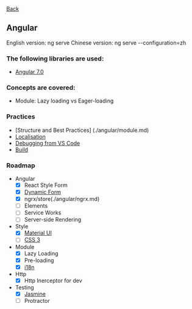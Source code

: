 [Back](../../README.md)

##  Angular

English version: ng serve
Chinese version: ng serve --configuration=zh
        
### The following libraries are used:
* [Angular 7.0](https://angular.io)

### Concepts are covered:
* Module: Lazy loading vs Eager-loading
 
### Practices
* [Structure and Best Practices] (./angular/module.md)
* [Localisation](https://angular.io/guide/i18n)
* [Debugging from VS Code](./frontend/general/vscode_debug.md)
* [Build](./angular/build.md)

### Roadmap  
* Angular
  * [x] React Style Form
  * [x] [Dynamic Form](./angular/dynamic-forms.md)
  * [x] ngrx/store(./angular/ngrx.md)
  * [ ] Elements
  * [ ] Service Works
  * [ ] Server-side Rendering
* Style
  * [x] [Material UI](./angular/material.md)
  * [ ] [CSS 3](./frontend/general/css3.md)
* Module
  * [x] Lazy Loading 
  * [x] Pre-loading
  * [x] [i18n](./angular/i18n.md)
* Http
  * [x] Http Inerceptor for dev
* Testing
  * [x] [Jasmine](./angular/jasmine.md)
  * [ ] Protractor